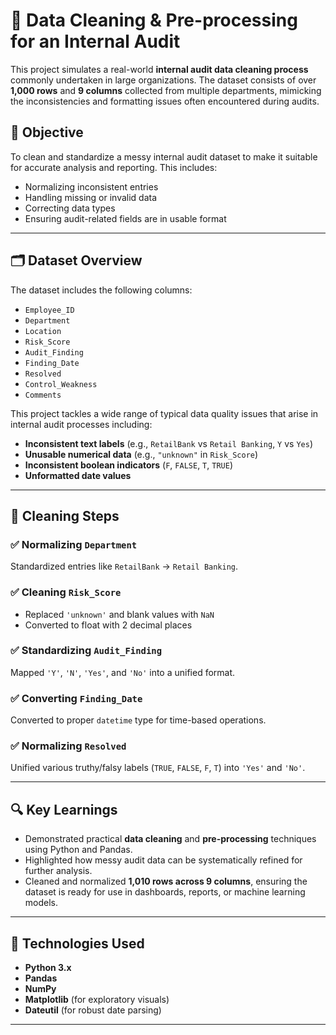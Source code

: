 # 🧹 Data Cleaning & Pre-processing for an Internal Audit

This project simulates a real-world **internal audit data cleaning process** commonly undertaken in large organizations. The dataset consists of over **1,000 rows** and **9 columns** collected from multiple departments, mimicking the inconsistencies and formatting issues often encountered during audits.

## 🧾 Objective

To clean and standardize a messy internal audit dataset to make it suitable for accurate analysis and reporting. This includes:

- Normalizing inconsistent entries
- Handling missing or invalid data
- Correcting data types
- Ensuring audit-related fields are in usable format

---

## 🗂️ Dataset Overview

The dataset includes the following columns:
- `Employee_ID`
- `Department`
- `Location`
- `Risk_Score`
- `Audit_Finding`
- `Finding_Date`
- `Resolved`
- `Control_Weakness`
- `Comments`

This project tackles a wide range of typical data quality issues that arise in internal audit processes including:

- **Inconsistent text labels** (e.g., `RetailBank` vs `Retail Banking`, `Y` vs `Yes`)
- **Unusable numerical data** (e.g., `"unknown"` in `Risk_Score`)
- **Inconsistent boolean indicators** (`F`, `FALSE`, `T`, `TRUE`)
- **Unformatted date values**

---

## 🧼 Cleaning Steps

### ✅ Normalizing `Department`
Standardized entries like `RetailBank` → `Retail Banking`.

### ✅ Cleaning `Risk_Score`
- Replaced `'unknown'` and blank values with `NaN`
- Converted to float with 2 decimal places

### ✅ Standardizing `Audit_Finding`
Mapped `'Y'`, `'N'`, `'Yes'`, and `'No'` into a unified format.

### ✅ Converting `Finding_Date`
Converted to proper `datetime` type for time-based operations.

### ✅ Normalizing `Resolved`
Unified various truthy/falsy labels (`TRUE`, `FALSE`, `F`, `T`) into `'Yes'` and `'No'`.

---

## 🔍 Key Learnings

- Demonstrated practical **data cleaning** and **pre-processing** techniques using Python and Pandas.
- Highlighted how messy audit data can be systematically refined for further analysis.
- Cleaned and normalized **1,010 rows across 9 columns**, ensuring the dataset is ready for use in dashboards, reports, or machine learning models.

---

## 📁 Technologies Used

- **Python 3.x**
- **Pandas**
- **NumPy**
- **Matplotlib** (for exploratory visuals)
- **Dateutil** (for robust date parsing)

---
